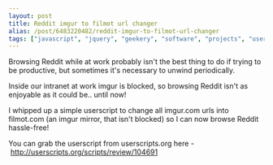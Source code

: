 ```yaml
---
layout: post
title: Reddit imgur to filmot url changer
alias: /post/6483220482/reddit-imgur-to-filmot-url-changer
tags: ["javascript", "jquery", "geekery", "software", "projects", "userscript", "chrome", "firefox", "reddit", "blog"]
---
```


Browsing Reddit while at work probably isn't the best thing to do if trying to be productive, but sometimes it's necessary to unwind periodically.

Inside our intranet at work imgur is blocked, so browsing Reddit isn't as enjoyable as it could be.. until now!

<!-- more -->

I whipped up a simple userscript to change all imgur.com urls into filmot.com (an imgur mirror, that isn't blocked) so I can now browse Reddit hassle-free!

You can grab the userscript from userscripts.org here - <a href="http://userscripts.org/scripts/review/104691" target="_blank">http://userscripts.org/scripts/review/104691</a>
